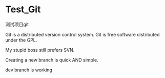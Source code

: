 # Test_Git
测试项目git

Git is a distributed version control system.
Git is free software distributed under the GPL.

My stupid boss still prefers SVN.


Creating a new branch is quick AND simple.

dev branch is working

